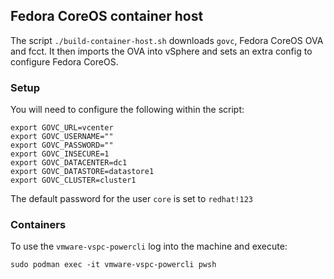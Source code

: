 ## Fedora CoreOS container host

The script `./build-container-host.sh` downloads `govc`, Fedora CoreOS OVA and fcct.
It then imports the OVA into vSphere and sets an extra config to configure Fedora CoreOS.

### Setup

You will need to configure the following within the script:
```
export GOVC_URL=vcenter
export GOVC_USERNAME=""
export GOVC_PASSWORD=""
export GOVC_INSECURE=1
export GOVC_DATACENTER=dc1
export GOVC_DATASTORE=datastore1
export GOVC_CLUSTER=cluster1
```
The default password for the user `core` is set to `redhat!123`

### Containers

To use the `vmware-vspc-powercli` log into the machine
and execute:

```
sudo podman exec -it vmware-vspc-powercli pwsh
```
